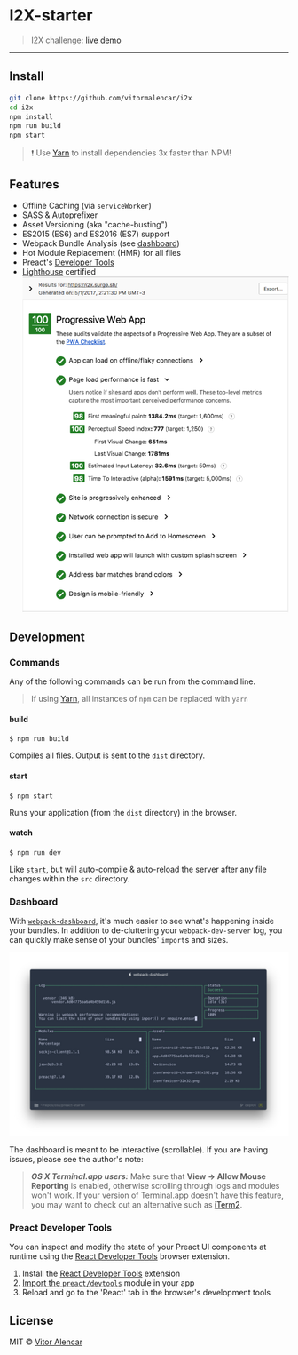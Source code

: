 # I2X-starter

> I2X challenge: [live demo](https://i2x-app.herokuapp.com/)

---


## Install

```sh
git clone https://github.com/vitormalencar/i2x
cd i2x
npm install
npm run build
npm start
```

> :exclamation: Use [Yarn](https://yarnpkg.com/) to install dependencies 3x faster than NPM!

## Features

* Offline Caching (via `serviceWorker`)
* SASS & Autoprefixer
* Asset Versioning (aka "cache-busting")
* ES2015 (ES6) and ES2016 (ES7) support
* Webpack Bundle Analysis (see [dashboard](#dashboard))
* Hot Module Replacement (HMR) for all files
* Preact's [Developer Tools](#preact-developer-tools)
* [Lighthouse](https://github.com/GoogleChrome/lighthouse) certified
  ![lightouse](docs/score.png)

## Development

### Commands

Any of the following commands can be run from the command line.

> If using [Yarn](https://yarnpkg.com/), all instances of `npm` can be replaced with `yarn`

#### build

```
$ npm run build
```

Compiles all files. Output is sent to the `dist` directory.

#### start

```
$ npm start
```

Runs your application (from the `dist` directory) in the browser.

#### watch

```
$ npm run dev
```

Like [`start`](#start), but will auto-compile & auto-reload the server after any file changes within the `src` directory.

### Dashboard

With [`webpack-dashboard`](https://github.com/FormidableLabs/webpack-dashboard), it's much easier to see what's happening inside your bundles. In addition to de-cluttering your `webpack-dev-server` log, you can quickly make sense of your bundles' `import`s and sizes.

![dashboard](docs/dev-dash.jpg)

The dashboard is meant to be interactive (scrollable). If you are having issues, please see the author's note:

> ***OS X Terminal.app users:*** Make sure that **View → Allow Mouse Reporting** is enabled, otherwise scrolling through logs and modules won't work. If your version of Terminal.app doesn't have this feature, you may want to check out an alternative such as [iTerm2](https://www.iterm2.com/index.html).

### Preact Developer Tools

You can inspect and modify the state of your Preact UI components at runtime using the [React Developer Tools](https://github.com/facebook/react-devtools) browser extension.

1. Install the [React Developer Tools](https://github.com/facebook/react-devtools) extension
2. [Import the `preact/devtools`](src/index.js#L21) module in your app
3. Reload and go to the 'React' tab in the browser's development tools

## License

MIT © [Vitor Alencar](https://vitormalencar.com)
